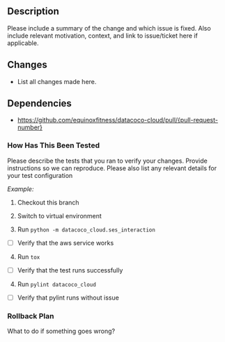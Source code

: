 ## Description

Please include a summary of the change and which issue is fixed. Also include relevant motivation, context, and link to issue/ticket here if applicable.

## Changes

-   List all changes made here.

## Dependencies

-   https://github.com/equinoxfitness/datacoco-cloud/pull/{pull-request-number}

### How Has This Been Tested

Please describe the tests that you ran to verify your changes. Provide instructions so we can reproduce. Please also list any relevant details for your test configuration

_Example:_
1.  Checkout this branch

2.  Switch to virtual environment
3.  Run `python -m datacoco_cloud.ses_interaction`

- [ ]   Verify that the aws service works

4.  Run `tox`
- [ ]   Verify that the test runs successfully

4.  Run `pylint datacoco_cloud`
- [ ]   Verify that pylint runs without issue

### Rollback Plan

What to do if something goes wrong?
